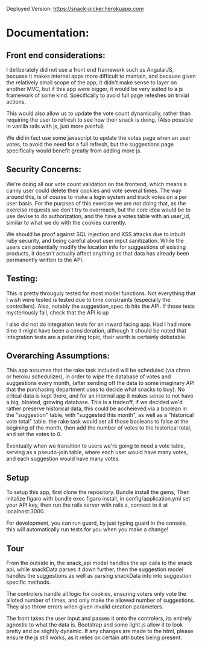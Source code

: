 Deployed Version: https://snack-picker.herokuapp.com

# Documentation: 

## Front end considerations: 

I deliberately did not use a front end framework such as AngularJS, becuase it makes internal apps more difficult to mantain, and because given the relatively small scope of the app, it didn't make sense to layer on another MVC, but if this app were bigger, it would be very suited to a js framework of some kind. Specifically to avoid full page refeshes on trivial actions.  

This would also allow us to update the vote count dynamically, rather than requiring the user to refresh to see how their snack is doing. (Also possible in vanilla rails with js, just more painful)

We did in fact use some javascript to update the votes page when an user votes, to avoid the need for a full refresh, but the suggestions page specifically would benefit greatly from adding more js. 

## Security Concerns:

We're doing all our vote count validation on the frontend, which means a canny user could delete their cookies and vote several times. The way around this, is of course to make a login system and track votes on a per user basis. For the purpses of this exercise we are *not* doing that, as the exercise requests we don't try to overreach, but the core idea would be to use devise to do authorization, and the have a votes table with an user_id, similar to what we do with the cookies currently. 

We should be proof against SQL injection and XSS attacks due to inbuilt ruby security, and being careful about user input sanitization. While the users can potentially modify the location info for suggestions of existing products, it doesn't actually affect anything as that data has already been permanently written to the API. 

## Testing:

This is pretty througuly tested for most model functions. Not everything that I wish were tested is tested due to time constraints (especially the controllers). Also, notably the suggestion_spec.rb hits the API. If those tests mysteriously fail, check that the API is up

I also did not do integration tests for an inward facing app. Had I had more time it might have been a consideration, although it should be noted that integration tests are a polarizing topic, their worth is certainly debatable. 

## Overarching Assumptions:  

This app assumes that the rake task included will be scheduled (via chron or heroku schedulizer), in order to wipe the database of votes and suggestions every month, (after sending off the data to some imaginary API that the purchasing department uses to decide what snacks to buy). No critcal data is kept there, and for an internal app it makes sense to not have a big, bloated, growing database. This is a tradeoff, if we decided we'd rather preserve historical data, this could be accheieved via a boolean in the "suggestion" table, with "suggested this month", as well as a "historical vote total" table. the rake task would set all those booleans to false at the begining of the month, then add the number of votes to the historical total, and set the votes to 0.

Eventually when we transition to users we're going to need a vote table, serving as a pseudo-join table, where each user would have many votes, and each suggestion would have many votes.

## Setup

To setup this app, first clone the repository. Bundle install the gems,  Then initalize figaro with  bundle exec figaro install, in config/application.yml set your API key, then run the rails server with rails s, connect to it at localhost:3000. 

For development, you can run guard, by just typing guard in the console, this will automatically run tests for you when you make a change! 

## Tour
From the outside in, the snack_api model handles the api calls to the snack api, while snackData parses it down further, then the suggestion model handles the suggestions as well as parsing snackData info into suggestion specific methods. 

The controlers handle all logic for cookies, ensuring voters only vote the alloted number of times, and only make the allowed number of suggestions. They also throw errors when given invalid creation parameters. 

The front takes the user input and passes it onto the controlers, its entirely agnostic to what the data is. Bootstrap and some light js allow it to look pretty and be slightly dynamic. If any changes are made to the html, please ensure the js still works, as it relies on certain attributes being present. 